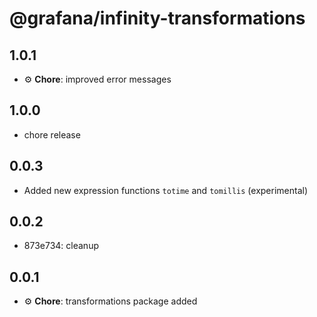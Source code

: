 # @grafana/infinity-transformations

## 1.0.1

- ⚙️ **Chore**: improved error messages

## 1.0.0

- chore release

## 0.0.3

- Added new expression functions `totime` and `tomillis` (experimental)

## 0.0.2

- 873e734: cleanup

## 0.0.1

- ⚙️ **Chore**: transformations package added
